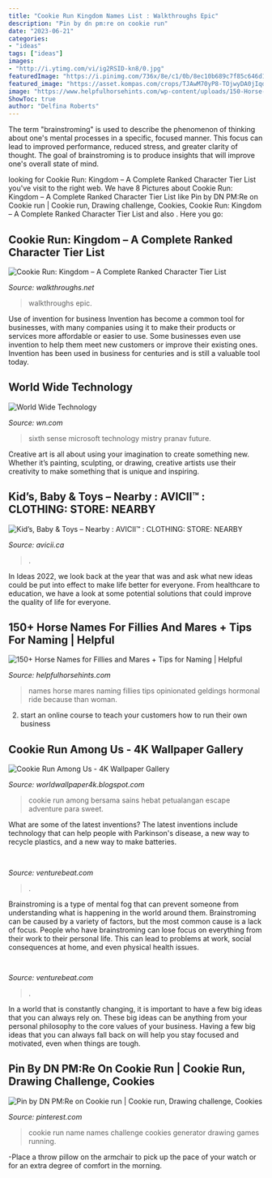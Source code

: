 ```yaml
---
title: "Cookie Run Kingdom Names List : Walkthroughs Epic"
description: "Pin by dn pm:re on cookie run"
date: "2023-06-21"
categories:
- "ideas"
tags: ["ideas"]
images:
- "http://i.ytimg.com/vi/ig2RSID-kn8/0.jpg"
featuredImage: "https://i.pinimg.com/736x/8e/c1/0b/8ec10b689c7f85c646d1d4391b88d20b.jpg"
featured_image: "https://asset.kompas.com/crops/TJAwM70yP8-TOjwyDA0jIqdA4rc=/0x60:1280x913/780x390/filters:watermark(data/photo/2020/03/10/5e6775dc18fcf.png,0,-0,1)/data/photo/2020/02/23/5e51e828581ea.jpeg"
image: "https://www.helpfulhorsehints.com/wp-content/uploads/150-Horse-Names-for-Fillies-and-Mares-Tips-for-Naming-683x1024.jpg"
ShowToc: true
author: "Delfina Roberts"
---
```



The term "brainstroming" is used to describe the phenomenon of thinking about one's mental processes in a specific, focused manner. This focus can lead to improved performance, reduced stress, and greater clarity of thought. The goal of brainstroming is to produce insights that will improve one's overall state of mind.

	

		
looking for Cookie Run: Kingdom – A Complete Ranked Character Tier List you've visit to the right web. We have 8 Pictures about Cookie Run: Kingdom – A Complete Ranked Character Tier List like Pin by DN PM:Re on Cookie run | Cookie run, Drawing challenge, Cookies, Cookie Run: Kingdom – A Complete Ranked Character Tier List and also . Here you go:
		
    
## Cookie Run: Kingdom – A Complete Ranked Character Tier List

<img loading=lazy src="https://walkthroughs.net/wp-content/uploads/2021/05/Pure-Vanilla-1024x461.jpg" onerror="this.onerror=null;this.src='https://tse2.mm.bing.net/th?id=OIP.FEu6VJ6LDCYR-NYzN0CyQgHaDV&amp;pid=15.1';" alt="Cookie Run: Kingdom – A Complete Ranked Character Tier List">

_Source: walkthroughs.net_

>walkthroughs epic. 

	

Use of invention for business
Invention has become a common tool for businesses, with many companies using it to make their products or services more affordable or easier to use. Some businesses even use invention to help them meet new customers or improve their existing ones. Invention has been used in business for centuries and is still a valuable tool today.

    
## World Wide Technology

<img loading=lazy src="http://i.ytimg.com/vi/ig2RSID-kn8/0.jpg" onerror="this.onerror=null;this.src='https://tse4.mm.bing.net/th?id=OIP.4nLPAuk2YJQP-eJoyZGVMgHaFj&amp;pid=15.1';" alt="World Wide Technology">

_Source: wn.com_

>sixth sense microsoft technology mistry pranav future. 

	

Creative art is all about using your imagination to create something new. Whether it’s painting, sculpting, or drawing, creative artists use their creativity to make something that is unique and inspiring.

    
## Kid’s, Baby &amp; Toys – Nearby : AVICII™ : CLOTHING: STORE: NEARBY

<img loading=lazy src="https://www.avicii.ca/wp-content/uploads/2018/05/AVICII-CLOTHING-STORE-FOR-WATCHES-NEARBY.jpg" onerror="this.onerror=null;this.src='https://tse3.mm.bing.net/th?id=OIP.wFA03fYeL7Dg1nCezcTwBwAAAA&amp;pid=15.1';" alt="Kid’s, Baby &amp; Toys – Nearby : AVICII™ : CLOTHING: STORE: NEARBY">

_Source: avicii.ca_

>. 

	

In Ideas 2022, we look back at the year that was and ask what new ideas could be put into effect to make life better for everyone. From healthcare to education, we have a look at some potential solutions that could improve the quality of life for everyone.

    
## 150+ Horse Names For Fillies And Mares + Tips For Naming | Helpful

<img loading=lazy src="https://www.helpfulhorsehints.com/wp-content/uploads/150-Horse-Names-for-Fillies-and-Mares-Tips-for-Naming-683x1024.jpg" onerror="this.onerror=null;this.src='https://tse2.mm.bing.net/th?id=OIP.NjQPFAMD2EZ6yEo8mE9ZlgHaLG&amp;pid=15.1';" alt="150+ Horse Names for Fillies and Mares + Tips for Naming | Helpful">

_Source: helpfulhorsehints.com_

>names horse mares naming fillies tips opinionated geldings hormonal ride because than woman. 

	

2. start an online course to teach your customers how to run their own business 

    
## Cookie Run Among Us - 4K Wallpaper Gallery

<img loading=lazy src="https://asset.kompas.com/crops/TJAwM70yP8-TOjwyDA0jIqdA4rc=/0x60:1280x913/780x390/filters:watermark(data/photo/2020/03/10/5e6775dc18fcf.png,0,-0,1)/data/photo/2020/02/23/5e51e828581ea.jpeg" onerror="this.onerror=null;this.src='https://tse4.mm.bing.net/th?id=OIP.qALO_Hg6-lgg691MBm3A3AHaDt&amp;pid=15.1';" alt="Cookie Run Among Us - 4K Wallpaper Gallery">

_Source: worldwallpaper4k.blogspot.com_

>cookie run among bersama sains hebat petualangan escape adventure para sweet. 

	

What are some of the latest inventions?
The latest inventions include technology that can help people with Parkinson's disease, a new way to recycle plastics, and a new way to make batteries.

    
## 

<img loading=lazy src="https://venturebeat.com/wp-content/uploads/2019/11/photoshopipad.jpg" onerror="this.onerror=null;this.src='https://tse4.mm.bing.net/th?id=OIP.z0Cxihs-U0tIJIaoh2pT5AHaFw&amp;pid=15.1';" alt="">

_Source: venturebeat.com_

>. 

	

Brainstroming is a type of mental fog that can prevent someone from understanding what is happening in the world around them. Brainstroming can be caused by a variety of factors, but the most common cause is a lack of focus. People who have brainstroming can lose focus on everything from their work to their personal life. This can lead to problems at work, social consequences at home, and even physical health issues.

    
## 

<img loading=lazy src="https://venturebeat.com/wp-content/uploads/2019/11/IMG_3270.png?w=300" onerror="this.onerror=null;this.src='https://tse1.mm.bing.net/th?id=OIP.Exb6RmeMBDvVgJPm63bQ4wAAAA&amp;pid=15.1';" alt="">

_Source: venturebeat.com_

>. 

	

In a world that is constantly changing, it is important to have a few big ideas that you can always rely on. These big ideas can be anything from your personal philosophy to the core values of your business. Having a few big ideas that you can always fall back on will help you stay focused and motivated, even when things are tough.

    
## Pin By DN PM:Re On Cookie Run | Cookie Run, Drawing Challenge, Cookies

<img loading=lazy src="https://i.pinimg.com/736x/8e/c1/0b/8ec10b689c7f85c646d1d4391b88d20b.jpg" onerror="this.onerror=null;this.src='https://tse1.mm.bing.net/th?id=OIP.NlP90gi68tgNRSFZjR_ScgAAAA&amp;pid=15.1';" alt="Pin by DN PM:Re on Cookie run | Cookie run, Drawing challenge, Cookies">

_Source: pinterest.com_

>cookie run name names challenge cookies generator drawing games running. 

	

-Place a throw pillow on the armchair to pick up the pace of your watch or for an extra degree of comfort in the morning.

